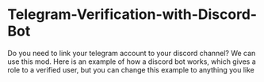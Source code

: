 # Telegram-Verification-with-Discord-Bot
Do you need to link your telegram account to your discord channel? We can use this mod. Here is an example of how a discord bot works, which gives a role to a verified user, but you can change this example to anything you like
